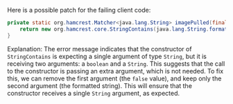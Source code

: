 Here is a possible patch for the failing client code:
```java
private static org.hamcrest.Matcher<java.lang.String> imagePulled(final java.lang.String image) {
    return new org.hamcrest.core.StringContains(java.lang.String.format("Status: Downloaded newer image for %s", image));
}
```
Explanation:
The error message indicates that the constructor of `StringContains` is expecting a single argument of type `String`, but it is receiving two arguments: a `boolean` and a `String`.
This suggests that the call to the constructor is passing an extra argument, which is not needed.
To fix this, we can remove the first argument (the `false` value), and keep only the second argument (the formatted string).
This will ensure that the constructor receives a single `String` argument, as expected.